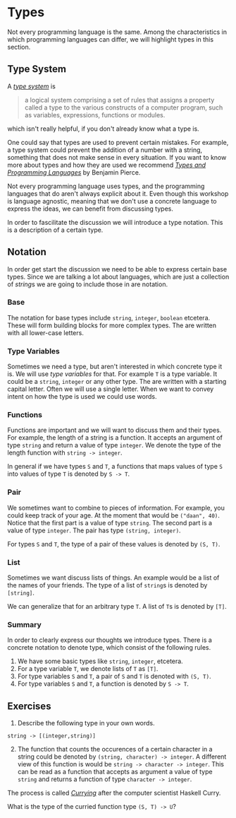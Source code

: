 # Types
Not every programming language is the same. Among the characteristics in which programming languages can differ, we will highlight types in this section.

## Type System
A [_type system_][wikipedia:type-system] is

> a logical system comprising a set of rules that assigns a property called a type to the various constructs of a computer program, such as variables, expressions, functions or modules.

which isn't really helpful, if you don't already know what a type is.

One could say that types are used to prevent certain mistakes. For example, a type system could prevent the addition of a number with a string, something that does not make sense in every situation. If you want to know more about types and how they are used we recommend [_Types and Programming Languages_][book:tapl] by Benjamin Pierce.

Not every programming language uses types, and the programming languages that do aren't always explicit about it. Even though this workshop is language agnostic, meaning that we don't use a concrete language to express the ideas, we can benefit from discussing types.

In order to fascilitate the discussion we will introduce a type notation. This is a description of a certain type.

## Notation
In order get start the discussion we need to be able to express certain base types. Since we are talking a lot about languages, which are just a collection of *string*s we are going to include those in are notation.

### Base
The notation for base types include `string`, `integer`, `boolean` etcetera. These will form building blocks for more complex types. The are written with all lower-case letters.

### Type Variables
Sometimes we need a type, but aren't interested in which concrete type it is. We will use _type variables_ for that. For example `T` is a type variable. It could be a `string`, `integer` or any other type. The are written with a starting capital letter. Often we will use a single letter. When we want to convey intent on how the type is used we could use words.

### Functions
Functions are important and we will want to discuss them and their types. For example, the length of a string is a function. It accepts an argument of type `string` and return a value of type `integer`. We denote the type of the length function with `string -> integer`.

In general if we have types `S` and `T`, a functions that maps values of type `S` into values of type `T` is denoted by `S -> T`.

### Pair
We sometimes want to combine to pieces of information. For example, you could keep track of your age. At the moment that would be `("daan", 40)`. Notice that the first part is a value of type `string`. The second part is a value of type `integer`. The pair has type `(string, integer)`.

For types `S` and `T`, the type of a pair of these values is denoted by `(S, T)`.

### List
Sometimes we want discuss lists of things. An example would be a list of the names of your friends. The type of a list of `string`s is denoted by `[string]`.

We can generalize that for an arbitrary type `T`. A list of `T`s is denoted by `[T]`.

### Summary
In order to clearly express our thoughts we introduce types. There is a concrete notation to denote type, which consist of the following rules.

1. We have some basic types like `string`, `integer`, etcetera.
2. For a type variable `T`, we denote lists of `T` as `[T]`.
3. For type variables `S` and `T`, a pair of `S` and `T` is denoted with `(S, T)`.
4. For type variables `S` and `T`, a function is denoted by `S -> T`.

## Exercises
1. Describe the following type in your own words.

```plain
string -> [(integer,string)]
```

2. The function that counts the occurences of a certain character in a string could be denoted by `(string, character) -> integer`. A different view of this function is would be `string -> character -> integer`. This can be read as a function that accepts as argument a value of type `string` and returns a function of type `character -> integer`.

The process is called [_Currying_][wikipedia:currying] after the computer scientist Haskell Curry.

What is the type of the curried function type `(S, T) -> U`?

[wikipedia:type-system]: https://en.wikipedia.org/wiki/Type_system
[wikipedia:currying]: https://en.wikipedia.org/wiki/Currying
[book:tapl]: https://www.cis.upenn.edu/~bcpierce/tapl/